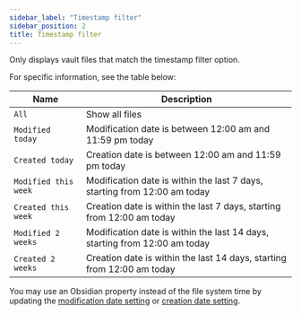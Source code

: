 ```yaml
---
sidebar_label: "Timestamp filter"
sidebar_position: 2
title: Timestamp filter
---
```


Only displays vault files that match the timestamp filter option.

For specific information, see the table below:

| Name                 | Description                                                                |
| -------------------- | -------------------------------------------------------------------------- |
| `All`                | Show all files                                                             |
| `Modified today`     | Modification date is between 12:00 am and 11:59 pm today                   |
| `Created today`      | Creation date is between 12:00 am and 11:59 pm today                       |
| `Modified this week` | Modification date is within the last 7 days, starting from 12:00 am today  |
| `Created this week`  | Creation date is within the last 7 days, starting from 12:00 am today      |
| `Modified 2 weeks`   | Modification date is within the last 14 days, starting from 12:00 am today |
| `Created 2 weeks`    | Creation date is within the last 14 days, starting from 12:00 am today     |

You may use an Obsidian property instead of the file system time by updating the [modification date setting](/docs/settings/#modification-date-property) or [creation date setting](/docs/settings/#creation-date-property).
